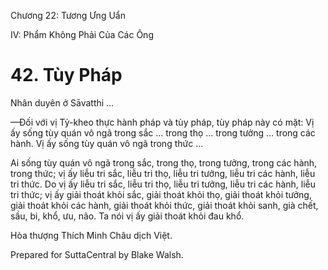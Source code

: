  

Chương 22: Tương Ưng Uẩn

IV: Phẩm Không Phải Của Các Ông

# 42\. Tùy Pháp

Nhân duyên ở Sāvatthi …

—Ðối với vị Tỷ-kheo thực hành pháp và tùy pháp, tùy pháp này có mặt: Vị ấy sống tùy quán vô ngã trong sắc … trong thọ … trong tưởng … trong các hành. Vị ấy sống tùy quán vô ngã trong thức …

Ai sống tùy quán vô ngã trong sắc, trong thọ, trong tưởng, trong các hành, trong thức; vị ấy liễu tri sắc, liễu tri thọ, liễu tri tưởng, liễu tri các hành, liễu tri thức. Do vị ấy liễu tri sắc, liễu tri thọ, liễu tri tưởng, liễu tri các hành, liễu tri thức; vị ấy giải thoát khỏi sắc, giải thoát khỏi thọ, giải thoát khỏi tưởng, giải thoát khỏi các hành, giải thoát khỏi thức, giải thoát khỏi sanh, già chết, sầu, bi, khổ, ưu, não. Ta nói vị ấy giải thoát khỏi đau khổ.

Hòa thượng Thích Minh Châu dịch Việt.

Prepared for SuttaCentral by Blake Walsh.